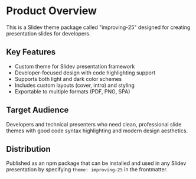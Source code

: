 # Product Overview

This is a Slidev theme package called "improving-25" designed for creating presentation slides for developers.

## Key Features

- Custom theme for Slidev presentation framework
- Developer-focused design with code highlighting support
- Supports both light and dark color schemes
- Includes custom layouts (cover, intro) and styling
- Exportable to multiple formats (PDF, PNG, SPA)

## Target Audience

Developers and technical presenters who need clean, professional slide themes with good code syntax highlighting and modern design aesthetics.

## Distribution

Published as an npm package that can be installed and used in any Slidev presentation by specifying `theme: improving-25` in the frontmatter.
